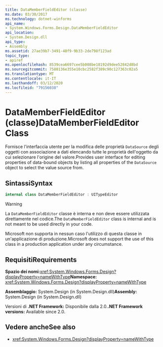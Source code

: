 ```yaml
---
title: DataMemberFieldEditor (classe)
ms.date: 03/30/2017
ms.technology: dotnet-winforms
api_name:
- System.Windows.Forms.Design.DataMemberFieldEditor
api_location:
- System.Design.dll
api_type:
- Assembly
ms.assetid: 27ae39b7-3491-40f9-9b33-2de798f123ad
topic_type:
- apiref
ms.openlocfilehash: 8539cea6697cee5b008be18192d9dee52842d8bd
ms.sourcegitcommit: 7588136e355e10cbc2582f389c90c127363c02a5
ms.translationtype: MT
ms.contentlocale: it-IT
ms.lasthandoff: 03/12/2020
ms.locfileid: "79156038"
---
```

# <a name="datamemberfieldeditor-class"></a><span data-ttu-id="f2496-102">DataMemberFieldEditor (classe)</span><span class="sxs-lookup"><span data-stu-id="f2496-102">DataMemberFieldEditor Class</span></span>

<span data-ttu-id="f2496-103">Fornisce l'interfaccia utente per la modifica delle proprietà `DataSource` degli oggetti con associazione a dati elencando tutte le proprietà dell'oggetto da cui selezionare l'origine del valore.</span><span class="sxs-lookup"><span data-stu-id="f2496-103">Provides user interface for editing properties of data-bound objects by listing all properties of the `DataSource` object to select the value source from.</span></span>  
  
## <a name="syntax"></a><span data-ttu-id="f2496-104">Sintassi</span><span class="sxs-lookup"><span data-stu-id="f2496-104">Syntax</span></span>
  
```csharp
internal class DataMemberFieldEditor : UITypeEditor
```

> [!WARNING]
> <span data-ttu-id="f2496-105">La `DataMemberFieldEditor` classe è interna e non deve essere utilizzata direttamente nel codice.</span><span class="sxs-lookup"><span data-stu-id="f2496-105">The `DataMemberFieldEditor` class is internal and is not meant to be used directly in your code.</span></span>
>
> <span data-ttu-id="f2496-106">Microsoft non supporta in nessun caso l'utilizzo di questa classe in un'applicazione di produzione.</span><span class="sxs-lookup"><span data-stu-id="f2496-106">Microsoft does not support the use of this class in a production application under any circumstance.</span></span>

## <a name="requirements"></a><span data-ttu-id="f2496-107">Requisiti</span><span class="sxs-lookup"><span data-stu-id="f2496-107">Requirements</span></span>

<span data-ttu-id="f2496-108">**Spazio dei nomi:**<xref:System.Windows.Forms.Design?displayProperty=nameWithType></span><span class="sxs-lookup"><span data-stu-id="f2496-108">**Namespace:** <xref:System.Windows.Forms.Design?displayProperty=nameWithType></span></span>  
  
<span data-ttu-id="f2496-109">**Assemblaggio:** System.Design (in System.Design.dll)</span><span class="sxs-lookup"><span data-stu-id="f2496-109">**Assembly:** System.Design (in System.Design.dll)</span></span>  
  
<span data-ttu-id="f2496-110">Versioni di **.NET Framework:** Disponibile dalla 2.0.</span><span class="sxs-lookup"><span data-stu-id="f2496-110">**.NET Framework versions:** Available since 2.0.</span></span>  
  
## <a name="see-also"></a><span data-ttu-id="f2496-111">Vedere anche</span><span class="sxs-lookup"><span data-stu-id="f2496-111">See also</span></span>

- <xref:System.Windows.Forms.Design?displayProperty=nameWithType>
